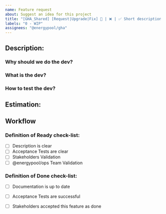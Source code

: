 ```yaml
---
name: Feature request
about: Suggest an idea for this project
title: "[GHA_Shared] [Request|Upgrade|Fix] 🚀 | ❌ | ✅ Short description"
labels: "0 - WIP"
assignees: "@energypool/gha"
---
```


## Description:

### Why should we do the dev?

### What is the dev?

### How to test the dev?

## Estimation:

## Workflow

### Definition of Ready check-list:
- [ ] Description is clear
- [ ] Acceptance Tests are clear
- [ ] Stakeholders Validation
- [ ] @energypool/ops Team Validation

### Definition of Done check-list:
- [ ] Documentation is up to date
- [ ] Acceptance Tests are successful
- [ ] Stakeholders accepted this feature as done

